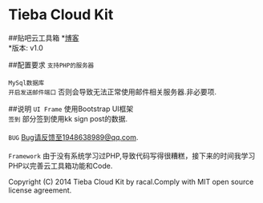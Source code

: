 ﻿Tieba Cloud Kit
===============

##贴吧云工具箱
*[博客](http://www.racalinux.cn)<br />
*版本: v1.0<br />

##配置要求
`支持PHP的服务器` <br  />  
`MySql数据库`    <br  />
`开启发送邮件端口` 否则会导致无法正常使用邮件相关服务器.非必要项. <br />


##说明
`UI Frame`   使用Bootstrap UI框架<br  /> 
`签到`       部分签到使用kk sign post的数据.<br  />  
`BUG`        Bug请反馈至1948638989@qq.com.<br  />  
`Framework`  由于没有系统学习过PHP,导致代码写得很糟糕，接下来的时间我学习PHP以完善云工具箱功能和Code.<br />    



Copyright (C) 2014 Tieba Cloud Kit by racal.Comply with MIT open source license agreement.
